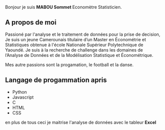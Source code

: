 Bonjour je suis <strong>MABOU Sommet </strong> Economètre Statisticien.

<h2> A propos de moi </h2>
Passioné par l'analyse et le traitement de données pour la prise de decision,
Je suis un jeune Camerounais titulaire d’un <strog>Master en Économétrie et Statistiques</strog> obtenue à l'école Nationale Supérieur Polytechnique de Yaoundé.
Je suis à la recherche de challenge dans les domaines de l’Analyse de Données et de la Modélisation Statistique et Économétrique.

Mes autre passions sont la progamation, le football et la danse.

<h2> Langage de progammation apris </h2>

<ul>
  <li> Python </li>
  <li> Javascript</li>
  <li> C </li>
  <li> HTML</li>
  <li> CSS </li>
</ul>
en plus de tous ceci je maitrise l'analyse de données avec le tableur <strong> Excel </strong>
<!---
data237/data237 is a ✨ special ✨ repository because its `README.md` (this file) appears on your GitHub profile.
You can click the Preview link to take a look at your changes.
--->
